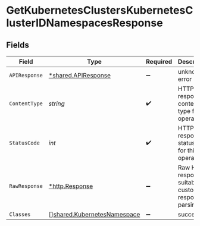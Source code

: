 # GetKubernetesClustersKubernetesClusterIDNamespacesResponse


## Fields

| Field                                                                      | Type                                                                       | Required                                                                   | Description                                                                |
| -------------------------------------------------------------------------- | -------------------------------------------------------------------------- | -------------------------------------------------------------------------- | -------------------------------------------------------------------------- |
| `APIResponse`                                                              | [*shared.APIResponse](../../models/shared/apiresponse.md)                  | :heavy_minus_sign:                                                         | unknown error                                                              |
| `ContentType`                                                              | *string*                                                                   | :heavy_check_mark:                                                         | HTTP response content type for this operation                              |
| `StatusCode`                                                               | *int*                                                                      | :heavy_check_mark:                                                         | HTTP response status code for this operation                               |
| `RawResponse`                                                              | [*http.Response](https://pkg.go.dev/net/http#Response)                     | :heavy_minus_sign:                                                         | Raw HTTP response; suitable for custom response parsing                    |
| `Classes`                                                                  | [][shared.KubernetesNamespace](../../models/shared/kubernetesnamespace.md) | :heavy_minus_sign:                                                         | success                                                                    |